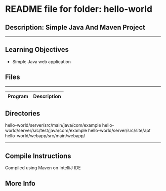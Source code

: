 # README file for folder: hello-world
## Description: Simple Java And Maven Project
---
 
## Learning Objectives

* Simple Java web application


## Files
---
Program|Description
---|---

## Directories
hello-world/server/src/main/java/com/example
hello-world/server/src/test/java/com/example
hello-world/server/src/site/apt
hello-world/webapp/src/main/webapp/

---

## Compile Instructions
Compiled using Maven on IntelliJ IDE

## More Info

